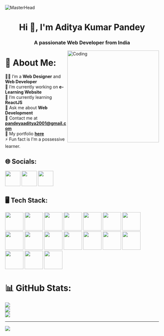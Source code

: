 ![MasterHead](https://media.licdn.com/dms/image/D4D16AQE2O3PiYIov4g/profile-displaybackgroundimage-shrink_350_1400/0/1688311231980?e=1694044800&v=beta&t=w9YoD7tAdfAUfIoRlW-GUcKt2weylvPvS5XX6WqF24E)
<h1 align="center">Hi 👋, I'm Aditya Kumar Pandey</h1>
<h3 align="center">A passionate Web Developer from India</h3>
<img align="right" alt="Coding" width="300" src="https://media0.giphy.com/media/qgQUggAC3Pfv687qPC/giphy.gif">

# 💫 About Me:
🧑‍💻 I’m a **Web Designer** and **Web Developer** <br>
🔭 I’m currently working on **e-Learning Website** <br>
🌱 I’m currently learning **ReactJS** <br>
💬 Ask me about **Web Development** <br>
📩 Contact me at **pandeyaaditya2001@gmail.com** <br>
💼 My portfolio **[here](https://aaditya0pf0.netlify.app)** <br>
⚡ Fun fact is I'm a possessive learner.


## 🌐 Socials:

[<img src="https://img.icons8.com/?size=512&id=xuvGCOXi8Wyg&format=png" width="50px" height="50px">](https://linkedin.com/in/aditya-kumar-pandey-249301233)
[<img src="https://img.icons8.com/?size=512&id=Xy10Jcu1L2Su&format=png" width="50px" height="50px">](https://instagram.com/its__aaditya_here)
[<img src="https://img.icons8.com/?size=512&id=B2kE1iYkRIiw&format=png" width="50px" height="50px">](https://aaditya0pf0.netlify.app/)

## 🖥️ Tech Stack:
<div >
      <img src="https://img.icons8.com/?size=512&id=Pd2x9GWu9ovX&format=png" width="60px" height="60px">
      <img src="https://img.icons8.com/?size=512&id=l75OEUJkPAk4&format=png" width="60px" height="60px">
      <img src="https://img.icons8.com/?size=512&id=2T6TKY6whzgV&format=png" width="60px" height="60px">
      <img src="https://img.icons8.com/?size=512&id=v8RpPQUwv0N8&format=png" width="60px" height="60px">
      <img src="https://img.icons8.com/?size=512&id=7gdY5qNXaKC0&format=png" width="60px" height="60px">
      <img src="https://img.icons8.com/?size=512&id=PXTY4q2Sq2lG&format=png" width="60px" height="60px">
      <img src="https://img.icons8.com/?size=512&id=123603&format=png" width="60px" height="60px" >
      <img src="https://img.icons8.com/?size=512&id=t4YbEbA834uH&format=png" width="60px" height="60px">
      <img src="https://img.icons8.com/?size=512&id=hsPbhkOH4FMe&format=png" width="60px" height="60px">
      <img src="https://img.icons8.com/?size=512&id=a7vy7XPMbE_K&format=png" width="60px" height="60px">
      <img src="https://img.icons8.com/?size=512&id=Ov4kJCn8JtAH&format=png" width="60px" height="60px">
      <img src="https://img.icons8.com/?size=512&id=jD-fJzVguBmw&format=png" width="60px" height="60px">
      <img src="https://img.icons8.com/?size=512&id=AZOZNnY73haj&format=png" width="60px" height="60px">
      <img src="https://img.icons8.com/?size=512&id=W0YEwBDDfTeu&format=png" width="60px" height="60px">
      <img src="https://img.icons8.com/?size=512&id=9nLaR5KFGjN0&format=png" width="60px" height="60px">
      <img src="https://img.icons8.com/?size=512&id=17842&format=png" width="60px" height="60px">
      <img src="https://img.icons8.com/?size=512&id=63208&format=png" width="60px" height="60px">
  </div>

# 📊 GitHub Stats:
![](https://github-readme-stats.vercel.app/api?username=adityapandey1111&theme=city_light&hide_border=true&include_all_commits=false&count_private=false)<br/>
![](https://github-readme-streak-stats.herokuapp.com/?user=adityapandey1111&theme=city_light&hide_border=true)<br/>
![](https://github-readme-stats.vercel.app/api/top-langs/?username=adityapandey1111&theme=city_light&hide_border=true&include_all_commits=false&count_private=false&layout=compact)

---
[![](https://visitcount.itsvg.in/api?id=adityapandey1111&icon=5&color=0)](https://visitcount.itsvg.in)

<!-- Proudly created with GPRM ( https://gprm.itsvg.in ) -->
